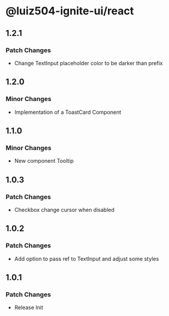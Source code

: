 # @luiz504-ignite-ui/react

## 1.2.1

### Patch Changes

- Change TextInput placeholder color to be darker than prefix

## 1.2.0

### Minor Changes

- Implementation of a ToastCard Component

## 1.1.0

### Minor Changes

- New component Tooltip

## 1.0.3

### Patch Changes

- Checkbox change cursor when disabled

## 1.0.2

### Patch Changes

- Add option to pass ref to TextInput and adjust some styles

## 1.0.1

### Patch Changes

- Release Init
